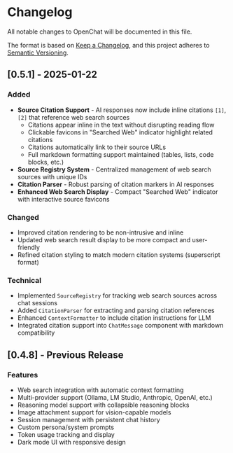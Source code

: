 # Changelog

All notable changes to OpenChat will be documented in this file.

The format is based on [Keep a Changelog](https://keepachangelog.com/en/1.0.0/),
and this project adheres to [Semantic Versioning](https://semver.org/spec/v2.0.0.html).

## [0.5.1] - 2025-01-22

### Added
- **Source Citation Support** - AI responses now include inline citations `[1]`, `[2]` that reference web search sources
  - Citations appear inline in the text without disrupting reading flow
  - Clickable favicons in "Searched Web" indicator highlight related citations
  - Citations automatically link to their source URLs
  - Full markdown formatting support maintained (tables, lists, code blocks, etc.)
- **Source Registry System** - Centralized management of web search sources with unique IDs
- **Citation Parser** - Robust parsing of citation markers in AI responses
- **Enhanced Web Search Display** - Compact "Searched Web" indicator with interactive source favicons

### Changed
- Improved citation rendering to be non-intrusive and inline
- Updated web search result display to be more compact and user-friendly
- Refined citation styling to match modern citation systems (superscript format)

### Technical
- Implemented `SourceRegistry` for tracking web search sources across chat sessions
- Added `CitationParser` for extracting and parsing citation references
- Enhanced `ContextFormatter` to include citation instructions for LLM
- Integrated citation support into `ChatMessage` component with markdown compatibility

## [0.4.8] - Previous Release

### Features
- Web search integration with automatic context formatting
- Multi-provider support (Ollama, LM Studio, Anthropic, OpenAI, etc.)
- Reasoning model support with collapsible reasoning blocks
- Image attachment support for vision-capable models
- Session management with persistent chat history
- Custom persona/system prompts
- Token usage tracking and display
- Dark mode UI with responsive design

